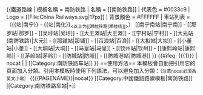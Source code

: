 {{鐵道路線
| 模板名稱 = 南防铁路
| 名稱 = [[南防铁路]]
| 代表色 = #0033c9
| Logo = [[File:China Railways.svg|17px]]
| 背景顏色 = #FFFFFF
| 車站列表 = （{{站|南宁}} - {{站|南化}}<sub><以上为[[湘桂铁路|湘桂线]]></sub>） [[南宁南站|南宁南]] - [[那罗站|那罗]] - [[吴圩站|吴圩]] - [[大王滩站|大王滩]] - [[宁村站|宁村]] - [[大元站 (南防铁路)|大元]] - [[那铺站|那铺]] - [[百浪站|百浪]] - [[大拟站|大拟]] - [[小董站|小董]] - [[大垌站|大垌]] - [[马皇站|马皇]] - [[钦州站|钦州]] - [[康熙岭站|康熙岭]] - [[茅岭站|茅岭]] - [[防城站|防城]] - [[防城港站|防城港]]
}}
<includeonly>{{#ifeq: {{{1}}} | nocat | <!--空--> | [[Category:南防铁路车站]] }}</includeonly><noinclude>
==使用方法==
本模板會自動把引用它的頁面加入分類。引用本模板時使用下列語法，可以避免加入分類：<small>（注意nocat必須為英文小寫）</small>
<nowiki>{{</nowiki>{{PAGENAME}}<nowiki>|nocat}}</nowiki>
[[Category:中國鐵路路線模板|南防铁路]]
[[Category:南防铁路车站|*]]
</noinclude>